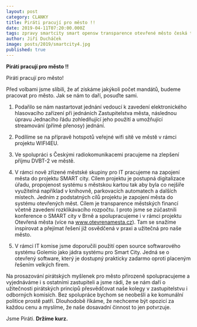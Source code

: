 ```yaml
---
layout: post
category: CLANKY
title: Piráti pracují pro město !!
date: 2019-04-11T07:20:00.000Z
tags: zpravy smartcity smart opensw transparence otevřené město česká trebová
author: Jiří Ducháček
image: posts/2019/smartcity4.jpg
published: true
---
```

**Piráti pracují pro město !!**

Piráti pracují pro město!

Před volbami jsme slíbili, že ať získáme jakýkoli počet mandátů, budeme pracovat pro město.
Jak se nám to daří, posuďte sami.

1. Podařilo se nám nastartovat jednání vedoucí k zavedení elektronického hlasovacího zařízení
při jednáních Zastupitelstva města, následnou úpravu Jednacího řádu zohledňující jeho použití a
umožňující streamování (přímé přenosy) jednání.

2. Podílíme se na přípravě hotspotů veřejné wifi sítě ve městě v rámci projektu WIFI4EU.

3. Ve spolupráci s Českými radiokomunikacemi pracujeme na zlepšení příjmu DVBT-2 ve městě.

4. V rámci nově zřízené městské skupiny pro IT pracujeme na zapojení města do projektu SMART city.
Cílem projektu je postupná digitalizace úřadu, propojenost systému s městskou kartou tak aby byla
co nejšíře využitelná například v knihovně, parkovacích automatech a dalších místech. Jedním z
podstatných cílů projektu je zapojení města do systému otevřených měst. Cílem je transparence
městských financí včetně zavedení rozklikávacího rozpočtu. I proto jsme se zúčastnili konference
o SMART city v Brně a spolupracujeme i v rámci projektu Otevřená města (více na www.otevrenamesta.cz).
Tam se snažíme inspirovat a přejímat řešení již osvědčená v praxi a užitečná pro naše město.

5. V rámci IT komise jsme doporučili použití open source softwarového systému Golemio jako jádra
systému pro Smart City. Jedná se o otevřený software, který je dostupný prakticky zadarmo oproti
placeným řešením velkých firem.

Na prosazování pirátských myšlenek pro město přirozeně spolupracujeme a vyjednáváme i s ostatními
zastupiteli a jsme rádi, že se nám daří o užitečnosti pirátských principů přesvědčovat naše kolegy
v zastupitelstvu i odborných komisích. Bez spolupráce bychom se neobešli a ke komunální politice prostě patří.
Dlouhodobě říkáme, že nechceme být opozicí za každou cenu a myslíme, že naše dosavadní činnost to jen potvrzuje.

Jsme Piráti.  **Držíme kurz.**
